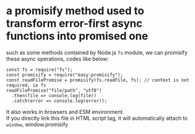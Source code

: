 # a promisify method used to transform error-first async functions into promised one

such as some methods contained by Node.js `fs` module, we can promisify these async operations, codes like below:

```
const fs = require("fs");
const promisify = require("easy-promisify");
const readFilePromise = promisify(fs.readFile, fs); // context is not required, ie fs
readFilePromise("file/path", "utf8")
  .then(file => console.log(file))
  .catch(error => console.log(error));
```

It also works in browsers and ESM environment.  
If you directly link this file in HTML script tag, it will automatically attach to `window`, window.promisify
